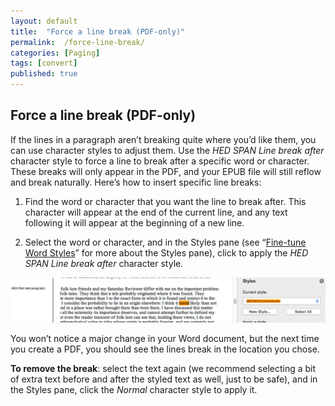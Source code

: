 ```yaml
---
layout: default
title:  "Force a line break (PDF-only)"
permalink:  /force-line-break/
categories: [Paging]
tags: [convert]
published: true
---
```


<section data-type="chapter" class="hsecchapter" data-hederis-type="hsecchapter" id="force-line-break" data-pi-attrs="id: force-line-break; data-tags: convert;" role="doc-chapter" data-tags="convert" data-author-name=" " data-book-title=" " title="Force a line break (PDF-only)"><h1 data-hederis-type="hblkchaptitle" class="hblkchaptitle" id="pd9zs5Ss2">Force a line break (PDF-only)</h1><p class="hblkp" data-hederis-type="hblkp" id="pVenhOMmB">If the lines in a paragraph aren&#8217;t breaking quite where you&#8217;d like them, you can use character styles to adjust them. Use the <em class="hspanem" data-hederis-type="hspanem" id="ppByTL31W">HED SPAN Line break after</em> character style to force a line to break after a specific word or character. These breaks will only appear in the PDF, and your EPUB file will still reflow and break naturally. Here&#8217;s how to insert specific line breaks: </p><ol class="hwprnumlist" data-hederis-type="hwprnumlist" id="pPBp7O28j"><li class="hblkoli" data-hederis-type="hblkoli" id="liFxb4Lh0q"><p class="hblkoli" data-hederis-type="hblklip" id="pq0Ms04kb">Find the word or character that you want the line to break after. This character will appear at the end of the current line, and any text following it will appear at the beginning of a new line.</p></li><li class="hblkoli" data-hederis-type="hblkoli" id="liOCq14J5h"><p class="hblkoli" data-hederis-type="hblklip" id="plwpXjm7q">Select the word or character, and in the Styles pane (see &#8220;<a href="{% post_url 2020-07-29-13-WorkingwithMicrosoftWord %}" data-hederis-type="hspana" id="pcGs04H5L"><span class="Hyperlink" data-hederis-type="hspnspan" id="pw6l39VXD">Fine-tune Word Styles</span></a>&#8221; for more about the Styles pane), click to apply the <em class="hspanem" data-hederis-type="hspanem" id="plOfBl72g">HED SPAN Line break after </em>character style<em class="hspanem" data-hederis-type="hspanem" id="pc1GvIABi">.</em></p></li></ol><img data-hederis-type="hblkimg" class="hblkimg" id="pKg6eSe9C" src="/images/forcelinebr.png" data-img-src="forcelinebr.png"/><p class="hblkp" data-hederis-type="hblkp" id="ppnbMR1Ag">You won&#8217;t notice a major change in your Word document, but the next time you create a PDF, you should see the lines break in the location you chose.</p><p class="hblkp" data-hederis-type="hblkp" id="pqb82mfOH"><strong class="hspanstrong" data-hederis-type="hspanstrong" id="pefegHVRO">To remove the break</strong>: select the text again (we recommend selecting a bit of extra text before and after the styled text as well, just to be safe), and in the Styles pane, click the <em class="hspanem" data-hederis-type="hspanem" id="pJsNi4NhF">Normal</em> character style to apply it.</p></section>